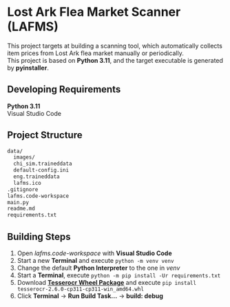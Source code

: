 # Lost Ark Flea Market Scanner (LAFMS)

This project targets at building a scanning tool, which automatically collects item prices from Lost Ark flea market manually or periodically.  
This project is based on **Python 3.11**, and the target executable is generated by **pyinstaller**.

## Developing Requirements

**Python 3.11**  
Visual Studio Code

## Project Structure

```bash
data/
  images/
  chi_sim.traineddata
  default-config.ini
  eng.traineddata
  lafms.ico
.gitignore
lafms.code-workspace
main.py
readme.md
requirements.txt
```

## Building Steps

1. Open *lafms.code-workspace* with **Visual Studio Code**
2. Start a new **Terminal** and execute `python -m venv venv`
3. Change the default **Python Interpreter** to the one in *venv*
4. Start a **Terminal**, execute `python -m pip install -Ur requirements.txt`
5. Download **[Tesserocr Wheel Package](https://github.com/simonflueckiger/tesserocr-windows_build/releases)** and execute `pip install tesserocr-2.6.0-cp311-cp311-win_amd64.whl`
6. Click **Terminal** -> **Run Build Task...** -> **build: debug**
